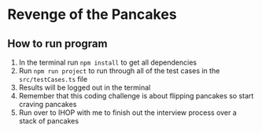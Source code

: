 # Revenge of the Pancakes

## How to run program

1. In the terminal run `npm install` to get all dependencies
2. Run `npm run project` to run through all of the test cases in the `src/testCases.ts` file
3. Results will be logged out in the terminal
4. Remember that this coding challenge is about flipping pancakes so start craving pancakes
5. Run over to IHOP with me to finish out the interview process over a stack of pancakes
